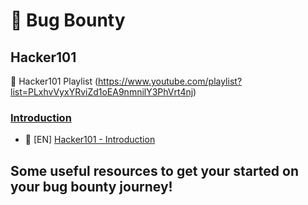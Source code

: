 # :star_struck: Bug Bounty

## Hacker101
:cinema: Hacker101 Playlist (https://www.youtube.com/playlist?list=PLxhvVyxYRviZd1oEA9nmnilY3PhVrt4nj)
### [Introduction](https://www.hacker101.com/sessions/introduction.html)
- :cinema: [EN] [Hacker101 - Introduction](https://youtu.be/zPYfT9azdK8)

## Some useful resources to get your started on your bug bounty journey!